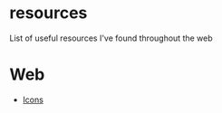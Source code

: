 # resources
List of useful resources I've found throughout the web


# Web 
- [Icons](https://icones.js.org)

